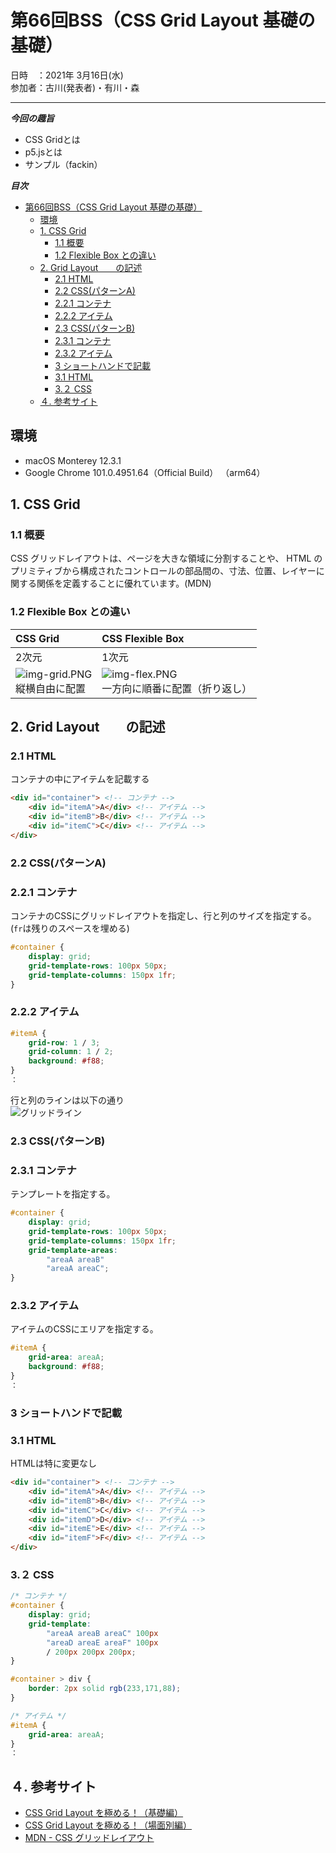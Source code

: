 # 第66回BSS（CSS Grid Layout 基礎の基礎）

日時　：2021年 3月16日(水)  
参加者：古川(発表者)・有川・森

---
***今回の趣旨***

* CSS Gridとは
* p5.jsとは
* サンプル（fackin）
  
***目次***
- [第66回BSS（CSS Grid Layout 基礎の基礎）](#第66回bsscss-grid-layout-基礎の基礎)
  - [環境](#環境)
  - [1. CSS Grid](#1-css-grid)
    - [1.1 概要](#11-概要)
    - [1.2 Flexible Box との違い](#12-flexible-box-との違い)
  - [2. Grid Layout　　の記述](#2-grid-layoutの記述)
    - [2.1 HTML](#21-html)
    - [2.2 CSS(パターンA)](#22-cssパターンa)
    - [2.2.1 コンテナ](#221-コンテナ)
    - [2.2.2 アイテム](#222-アイテム)
    - [2.3 CSS(パターンB)](#23-cssパターンb)
    - [2.3.1 コンテナ](#231-コンテナ)
    - [2.3.2 アイテム](#232-アイテム)
    - [3 ショートハンドで記載](#3-ショートハンドで記載)
    - [3.1 HTML](#31-html)
    - [3.２ CSS](#3２-css)
  - [４. 参考サイト](#４-参考サイト)


## 環境
- macOS Monterey 12.3.1
- Google Chrome 101.0.4951.64（Official Build） （arm64）

## 1. CSS Grid
### 1.1 概要
CSS グリッドレイアウトは、ページを大きな領域に分割することや、 HTML のプリミティブから構成されたコントロールの部品間の、寸法、位置、レイヤーに関する関係を定義することに優れています。(MDN)

### 1.2 Flexible Box との違い

|CSS Grid|CSS Flexible Box|
|:--|:--|
|2次元|1次元|
|![img-grid.PNG](https://qiita-image-store.s3.amazonaws.com/0/87822/d6cf06a2-44a7-5808-1c72-2ce57f699aa5.png)<br>縦横自由に配置|![img-flex.PNG](https://qiita-image-store.s3.amazonaws.com/0/87822/45529723-e3c5-2dcd-3a86-6c63b5853ed7.png)<br>一方向に順番に配置（折り返し）|


## 2. Grid Layout　　の記述
### 2.1 HTML
コンテナの中にアイテムを記載する
```html
<div id="container"> <!-- コンテナ -->
    <div id="itemA">A</div> <!-- アイテム -->
    <div id="itemB">B</div> <!-- アイテム -->
    <div id="itemC">C</div> <!-- アイテム -->
</div>
```

### 2.2 CSS(パターンA)
### 2.2.1 コンテナ
コンテナのCSSにグリッドレイアウトを指定し、行と列のサイズを指定する。  
(`fr`は残りのスペースを埋める)
```css
#container {
    display: grid;
    grid-template-rows: 100px 50px;
    grid-template-columns: 150px 1fr;
}
```
### 2.2.2 アイテム
```css
#itemA {
    grid-row: 1 / 3;
    grid-column: 1 / 2;
    background: #f88;
}
：
```

行と列のラインは以下の通り  
![グリッドライン](https://camo.qiitausercontent.com/d52212054e672369dd1713e535aa19183200dd41/68747470733a2f2f71696974612d696d6167652d73746f72652e73332e616d617a6f6e6177732e636f6d2f302f38373832322f65666635306161612d613363302d623061652d636133352d3131633534643738353237642e706e67)

### 2.3 CSS(パターンB)
### 2.3.1 コンテナ
テンプレートを指定する。
```css
#container {
    display: grid;
    grid-template-rows: 100px 50px;
    grid-template-columns: 150px 1fr;
    grid-template-areas:
        "areaA areaB"
        "areaA areaC";
}
```

### 2.3.2 アイテム
アイテムのCSSにエリアを指定する。
```css
#itemA {
    grid-area: areaA;
    background: #f88;
}
：
```

### 3 ショートハンドで記載
### 3.1 HTML
HTMLは特に変更なし
```html
<div id="container"> <!-- コンテナ -->
    <div id="itemA">A</div> <!-- アイテム -->
    <div id="itemB">B</div> <!-- アイテム -->
    <div id="itemC">C</div> <!-- アイテム -->
    <div id="itemD">D</div> <!-- アイテム -->
    <div id="itemE">E</div> <!-- アイテム -->
    <div id="itemF">F</div> <!-- アイテム -->
</div>
```

### 3.２ CSS
```css
/* コンテナ */
#container {
    display: grid;
    grid-template:
        "areaA areaB areaC" 100px
        "areaD areaE areaF" 100px
        / 200px 200px 200px;
}

#container > div {
    border: 2px solid rgb(233,171,88);
}

/* アイテム */
#itemA {
    grid-area: areaA;
}
：
```

## ４. 参考サイト
- [CSS Grid Layout を極める！（基礎編）](https://qiita.com/kura07/items/e633b35e33e43240d363)
- [CSS Grid Layout を極める！（場面別編）](https://qiita.com/kura07/items/486c19045aab8090d6d9)
- [MDN - CSS グリッドレイアウト](https://developer.mozilla.org/ja/docs/Web/CSS/CSS_Grid_Layout)